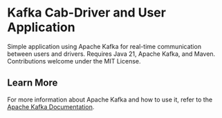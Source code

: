 # Kafka Cab-Driver and User Application

Simple application using Apache Kafka for real-time communication between users and drivers. 
Requires Java 21, Apache Kafka, and Maven. 
Contributions welcome under the MIT License.

## Learn More

For more information about Apache Kafka and how to use it, refer to the [Apache Kafka Documentation](https://kafka.apache.org/documentation/).
